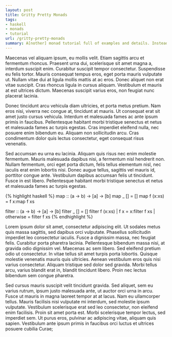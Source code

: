 ```yaml
---
layout: post
title: Gritty Pretty Monads
tags:
- haskell
- monads
- tutorial
url: /gritty-pretty-monads
summary: A[nother] monad tutorial full of examples and details. Instead of analogies such as burrito or spacesuit, we dig down. 
---
```

Maecenas vel aliquam ipsum, eu mollis velit. Etiam sagittis arcu et fermentum rhoncus. Praesent urna dui, scelerisque sit amet magna a, interdum suscipit enim. Curabitur suscipit tempor consectetur. Suspendisse eu felis tortor. Mauris consequat tempus eros, eget porta mauris vulputate ut. Nullam vitae dui at ligula mollis mattis at ac eros. Donec aliquet non erat vitae suscipit. Cras rhoncus ligula in cursus aliquam. Vestibulum et mauris at est ultrices dictum. Maecenas suscipit varius eros, non feugiat nunc placerat lacinia.

Donec tincidunt arcu vehicula diam ultricies, et porta metus pretium. Nam eros nisi, viverra nec congue at, tincidunt at mauris. Ut consequat erat sit amet justo cursus vehicula. Interdum et malesuada fames ac ante ipsum primis in faucibus. Pellentesque habitant morbi tristique senectus et netus et malesuada fames ac turpis egestas. Cras imperdiet eleifend nulla, nec posuere enim bibendum eu. Aliquam non sollicitudin arcu. Cras condimentum dolor quis lectus consectetur, eget consequat risus venenatis.

Sed accumsan eu urna eu lacinia. Aliquam quis risus nec enim molestie fermentum. Mauris malesuada dapibus nisi, a fermentum nisl hendrerit non. Nullam fermentum, orci eget porta dictum, felis tellus elementum nisl, nec iaculis erat enim lobortis nisi. Donec augue tellus, sagittis vel mauris id, porttitor congue ante. Vestibulum dapibus accumsan felis ut tincidunt. Fusce in est libero. Pellentesque habitant morbi tristique senectus et netus et malesuada fames ac turpis egestas.

{% highlight haskell %}
map :: (a -> b) -> [a] -> [b]
map _ [] = []
map f (x:xs) = f x:map f xs

filter :: (a -> b) -> [a] -> [b]
filter _ [] = []
filter f (x:xs)
  | f x = x:filter f xs
  | otherwise = filter f xs
{% endhighlight %}

Lorem ipsum dolor sit amet, consectetur adipiscing elit. Ut sodales metus quis massa sagittis, sed dapibus orci vulputate. Phasellus sollicitudin imperdiet leo consectetur iaculis. Fusce a dignissim massa, nec feugiat felis. Curabitur porta pharetra lacinia. Pellentesque bibendum massa nisi, at gravida odio dignissim vel. Maecenas ac sem libero. Sed eleifend pretium odio ut consectetur. In vitae tellus sit amet turpis porta lobortis. Quisque molestie venenatis mauris quis ultricies. Aenean vestibulum eros quis nisi varius consectetur. Aliquam tristique sed dolor sed gravida. Morbi tellus arcu, varius blandit erat in, blandit tincidunt libero. Proin nec lectus bibendum sem congue pharetra.

Sed cursus mauris suscipit velit tincidunt gravida. Sed aliquet, sem eu varius rutrum, ipsum justo malesuada ante, ut auctor orci urna in arcu. Fusce ut mauris in magna laoreet tempor at at lacus. Nam eu ullamcorper tellus. Mauris facilisis nisi vulputate mi interdum, sed molestie ipsum vulputate. Vestibulum scelerisque erat sed leo consectetur, non eleifend enim facilisis. Proin sit amet porta est. Morbi scelerisque tempor lectus, sed imperdiet sem. Ut purus eros, pulvinar ac adipiscing vitae, aliquam quis sapien. Vestibulum ante ipsum primis in faucibus orci luctus et ultrices posuere cubilia Curae;
